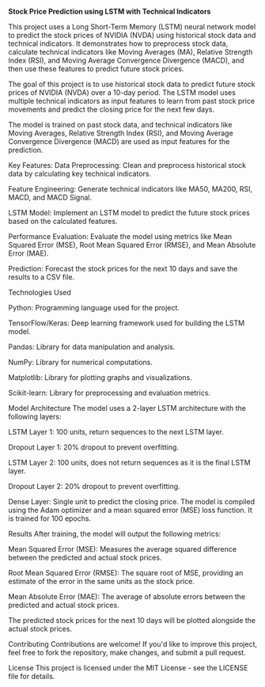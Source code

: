 **Stock Price Prediction using LSTM with Technical Indicators**

This project uses a Long Short-Term Memory (LSTM) neural network model to predict the stock prices of NVIDIA (NVDA) using historical stock data and technical indicators. It demonstrates how to preprocess stock data, calculate technical indicators like Moving Averages (MA), Relative Strength Index (RSI), and Moving Average Convergence Divergence (MACD), and then use these features to predict future stock prices.

The goal of this project is to use historical stock data to predict future stock prices of NVIDIA (NVDA) over a 10-day period. The LSTM model uses multiple technical indicators as input features to learn from past stock price movements and predict the closing price for the next few days.

The model is trained on past stock data, and technical indicators like Moving Averages, Relative Strength Index (RSI), and Moving Average Convergence Divergence (MACD) are used as input features for the prediction.

Key Features:
Data Preprocessing: Clean and preprocess historical stock data by calculating key technical indicators.

Feature Engineering: Generate technical indicators like MA50, MA200, RSI, MACD, and MACD Signal.

LSTM Model: Implement an LSTM model to predict the future stock prices based on the calculated features.

Performance Evaluation: Evaluate the model using metrics like Mean Squared Error (MSE), Root Mean Squared Error (RMSE), and Mean Absolute Error (MAE).

Prediction: Forecast the stock prices for the next 10 days and save the results to a CSV file.

Technologies Used
  
  Python: Programming language used for the project.
  
  TensorFlow/Keras: Deep learning framework used for building the LSTM model.
  
  Pandas: Library for data manipulation and analysis.
  
  NumPy: Library for numerical computations.
  
  Matplotlib: Library for plotting graphs and visualizations.
  
  Scikit-learn: Library for preprocessing and evaluation metrics.
  

Model Architecture
The model uses a 2-layer LSTM architecture with the following layers:


LSTM Layer 1: 100 units, return sequences to the next LSTM layer.

Dropout Layer 1: 20% dropout to prevent overfitting.

LSTM Layer 2: 100 units, does not return sequences as it is the final LSTM layer.

Dropout Layer 2: 20% dropout to prevent overfitting.

Dense Layer: Single unit to predict the closing price.
The model is compiled using the Adam optimizer and a mean squared error (MSE) loss function. It is trained for 100 epochs.

Results
After training, the model will output the following metrics:


Mean Squared Error (MSE): Measures the average squared difference between the predicted and actual stock prices.

Root Mean Squared Error (RMSE): The square root of MSE, providing an estimate of the error in the same units as the stock price.

Mean Absolute Error (MAE): The average of absolute errors between the predicted and actual stock prices.

The predicted stock prices for the next 10 days will be plotted alongside the actual stock prices.


Contributing
Contributions are welcome! If you'd like to improve this project, feel free to fork the repository, make changes, and submit a pull request.

License
This project is licensed under the MIT License - see the LICENSE file for details.
